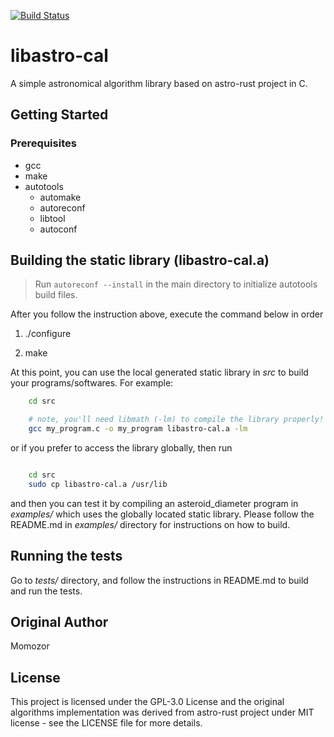 [![Build Status](https://travis-ci.org/faraco/libastro-cal.svg?branch=master)](https://travis-ci.org/faraco/libastro-cal)
# libastro-cal

A simple astronomical algorithm library based on astro-rust project in C.

## Getting Started

### Prerequisites

* gcc
* make
* autotools
    - automake
    - autoreconf
    - libtool
    - autoconf

## Building the static library (libastro-cal.a)

> Run `autoreconf --install` in the main directory to initialize autotools build files.


After you follow the instruction above, execute the command below in order

1. ./configure

2. make

At this point, you can use the local generated static library in *src* to build your programs/softwares. For example:
    
```sh
    cd src

    # note, you'll need libmath (-lm) to compile the library properly!
    gcc my_program.c -o my_program libastro-cal.a -lm
```

or if you prefer to access the library globally, then run

```sh

    cd src
    sudo cp libastro-cal.a /usr/lib
```


and then you can test it by compiling an asteroid_diameter program in *examples/* which uses the globally located static library. Please follow the README.md in *examples/* directory for instructions on how to build.

## Running the tests

Go to *tests/* directory, and follow the instructions in README.md to build and run the tests.

## Original Author
Momozor

## License
This project is licensed under the GPL-3.0 License and the original algorithms implementation was derived from astro-rust project under MIT license - see the LICENSE file for more details. 
